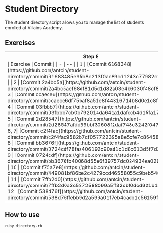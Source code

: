 # Student Directory #

The student directory script allows you to manage the list of students enrolled
at Villains Academy.

## Exercises ##

<table>
<tr><th>Step 8</th><th>Step 14</th></tr>
<tr><td>
| Exercise | Commit |
| - | -- |
| 1 | [Commit 6168348](https://github.com/antcin/student-directory/commit/61683485e95b8c213f0ac89cd1243c77982c184a=) |
| 2 | [Commit 2a4bc5a](https://github.com/antcin/student-directory/commit/2a4bc5aef68df81d5d1d82a03e4b6030f48cf803) |
| 3 | [Commit ccaece6](https://github.com/antcin/student-directory/commit/ccaece6df75baf8a51e8f44316714b8d0e1c8f50) |
| 4 | [Commit 03fbbb7](https://github.com/antcin/student-directory/commit/03fbbb7cb0b792014da641a1dafdcb4d15fa175a) |
| 5 | [Commit 2d28547](https://github.com/antcin/student-directory/commit/2d28547afdd39bbf30608f2daf748c3242f047cb) |
| 6, 7| [Commit c2f4fac](https://github.com/antcin/student-directory/commit/c2f4fac9582b7cf057722395a8e5cfe7c86458f9) |
| 8 | [Commit bb3676f](https://github.com/antcin/student-directory/commit/0724cdf78faa406192c90ad1c1d8c613d5f7d30e) |
| 9 | [Commit 0724cdf](https://github.com/antcin/student-directory/commit/bb3676fb40068d55e6f39757dc024934ea0298f0) |
| 10 | [Commit f75a7e8](https://github.com/antcin/student-directory/commit/449081bf86be2c4279ccd46558055c9beb5405b0) |
| 11 | [Commit 7ffb2d0](https://github.com/antcin/student-directory/commit/7ffb2d0a3c5872588099a5ff32cbf0dcd931b1b3) |
| 12 | [Commit 538d76f](https://github.com/antcin/student-directory/commit/538d76ffebb9d2a596a01f7eb4cacb1c56159f91) |

</td><td>

| Exercise | Commit |
| - | -- |
| 1 | [Commit 436b379](https://github.com/antcin/student-directory/commit/436b379cbafeaeb7895e071b739ea3ab2828cc5c) |
| 2 | [Commit 02363a1](https://github.com/antcin/student-directory/commit/02363a175464269c73226e430281c9725df07503) |
| 3 | [Commit 96cb5e0](https://github.com/antcin/student-directory/commit/96cb5e01a4e96c58296ec96927e2a80b08307cbb) |
| 4 | [Commit e7d817f](https://github.com/antcin/student-directory/commit/e7d817ffce0ae71d7f814e5f02e870dcbb69a106) |
| 5 | [Commit ba19d78](https://github.com/antcin/student-directory/commit/ba19d78d310f2473c8e898a87731281938fa2c43) |
| 6 | [Commit f597ba1](https://github.com/antcin/student-directory/commit/f597ba135dfa3f55293388a0be8292c71b227f41) |
| 7 | [Commit dccf5cc](https://github.com/antcin/student-directory/commit/dccf5cccf6c7a7849894920d4b78caac874fc4ab) |


</td></tr> </table>

## How to use ##

```shell
ruby directory.rb
```
